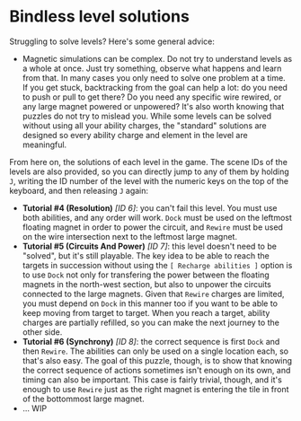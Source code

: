 # Bindless level solutions
Struggling to solve levels? Here's some general advice:
- Magnetic simulations can be complex. Do not try to understand levels as a whole at once. Just try something, observe what happens and learn from that. In many cases you only need to solve one problem at a time. If you get stuck, backtracking from the goal can help a lot: do you need to push or pull to get there? Do you need any specific wire rewired, or any large magnet powered or unpowered? It's also worth knowing that puzzles do not try to mislead you. While some levels can be solved without using all your ability charges, the "standard" solutions are designed so every ability charge and element in the level are meaningful.

From here on, the solutions of each level in the game. The scene IDs of the levels are also provided, so you can directly jump to any of them by holding `J`, writing the ID number of the level with the numeric keys on the top of the keyboard, and then releasing `J` again:
- **Tutorial #4 (Resolution)** *[ID 6]*: you can't fail this level. You must use both abilities, and any order will work. `Dock` must be used on the leftmost floating magnet in order to power the circuit, and `Rewire` must be used on the wire intersection next to the leftmost large magnet.
- **Tutorial #5 (Circuits And Power)** *[ID 7]*: this level doesn't need to be "solved", but it's still playable. The key idea to be able to reach the targets in succession without using the `[ Recharge abilities ]` option is to use `Dock` not only for transfering the power between the floating magnets in the north-west section, but also to unpower the circuits connected to the large magnets. Given that `Rewire` charges are limited, you must depend on `Dock` in this manner too if you want to be able to keep moving from target to target. When you reach a target, ability charges are partially refilled, so you can make the next journey to the other side.
- **Tutorial #6 (Synchrony)** *[ID 8]*: the correct sequence is first `Dock` and then `Rewire`. The abilities can only be used on a single location each, so that's also easy. The goal of this puzzle, though, is to show that knowing the correct sequence of actions sometimes isn't enough on its own, and timing can also be important. This case is fairly trivial, though, and it's enough to use `Rewire` just as the right magnet is entering the tile in front of the bottommost large magnet.
- ... WIP